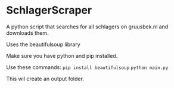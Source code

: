 # SchlagerScraper
A python script that searches for all schlagers on gruusbek.nl and downloads them.

Uses the beautifulsoup library

Make sure you have python and pip installed.

Use these commands:
`pip install beautifulsoup`
`python main.py`

This wil create an output folder.
